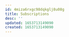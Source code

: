 ```yaml
---
id: 4miza6rxgc98dqkglj8u08g
title: Subscriptions
desc: ''
updated: 1653713149090
created: 1653713149090
---
```


